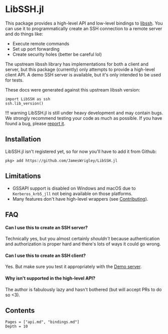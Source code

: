 # LibSSH.jl

This package provides a high-level API and low-level bindings to
[libssh](https://libssh.org). You can use it to programmatically create an SSH
connection to a remote server and do things like:

- Execute remote commands
- Set up port forwarding
- Create security holes (better be careful lol)

The upstream libssh library has implementations for both a client and server,
but this package (currently) only attempts to provide a high-level client API. A
demo SSH server is available, but it's only intended to be used for tests.

These docs were generated against this upstream libssh version:
```@repl
import LibSSH as ssh
ssh.lib_version()
```

!!! warning
    LibSSH.jl is still under heavy development and may contain bugs. We strongly
    recommend testing your code as much as possible. If you have found a bug,
    please [report it](https://github.com/JamesWrigley/LibSSH.jl/issues/new).

## Installation

LibSSH.jl isn't registered yet, so for now you'll have to add it from Github:
```julia-repl
pkg> add https://github.com/JamesWrigley/LibSSH.jl
```

## Limitations

- GSSAPI support is disabled on Windows and macOS due to `Kerberos_krb5_jll` not
  being available on those platforms.
- Many features don't have high-level wrappers (see [Contributing](@ref)).

## FAQ

#### Can I use this to create an SSH server?

Technically yes, but you almost certainly *shouldn't* because authentication and
authorization is proper hard and there's lots of ways it could go wrong.

#### Can I use this to create an SSH client?

Yes. But make sure you test it appropriately with the [Demo server](@ref).

#### Why isn't <beloved-feature> supported in the high-level API?

The author is fabulously lazy and hasn't bothered (but will accept PRs to do
so <3).

## Contents
```@contents
Pages = ["api.md", "bindings.md"]
Depth = 10
```

